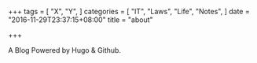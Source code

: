 +++
tags = [
  "X",
  "Y",
]
categories = [
  "IT",
  "Laws",
  "Life",
  "Notes",
]
date = "2016-11-29T23:37:15+08:00"
title = "about"

+++

A Blog Powered by Hugo & Github.